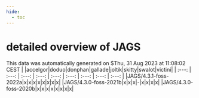 ```yaml
---
hide:
  - toc
---
```


detailed overview of JAGS
=========================


This data was automatically generated on $Thu, 31 Aug 2023 at 11:08:02 CEST
| |accelgor|doduo|donphan|gallade|joltik|skitty|swalot|victini|
| :---: | :---: | :---: | :---: | :---: | :---: | :---: | :---: | :---: |
|JAGS/4.3.1-foss-2022a|x|x|x|x|x|x|x|x|
|JAGS/4.3.0-foss-2021b|x|x|x|-|x|x|x|x|
|JAGS/4.3.0-foss-2020b|x|x|x|x|x|x|x|x|
